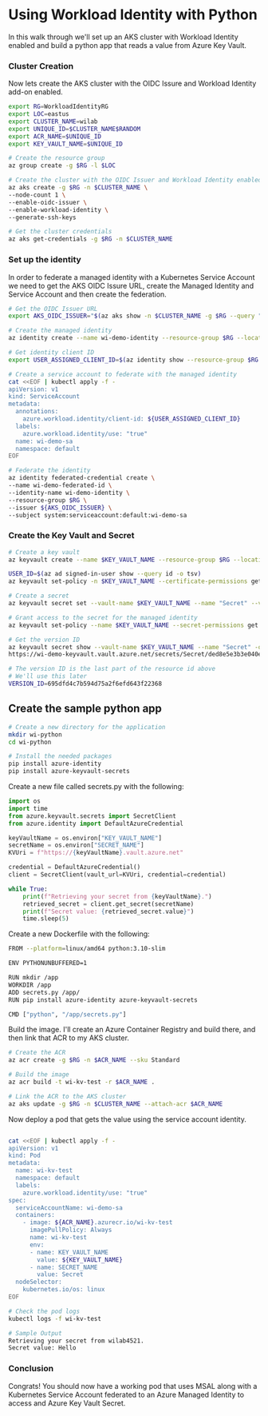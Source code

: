 # Using Workload Identity with Python

In this walk through we'll set up an AKS cluster with Workload Identity enabled and build a python app that reads a value from Azure Key Vault.

### Cluster Creation

Now lets create the AKS cluster with the OIDC Issure and Workload Identity add-on enabled.

```bash
export RG=WorkloadIdentityRG
export LOC=eastus
export CLUSTER_NAME=wilab
export UNIQUE_ID=$CLUSTER_NAME$RANDOM
export ACR_NAME=$UNIQUE_ID
export KEY_VAULT_NAME=$UNIQUE_ID

# Create the resource group
az group create -g $RG -l $LOC

# Create the cluster with the OIDC Issuer and Workload Identity enabled
az aks create -g $RG -n $CLUSTER_NAME \
--node-count 1 \
--enable-oidc-issuer \
--enable-workload-identity \
--generate-ssh-keys

# Get the cluster credentials
az aks get-credentials -g $RG -n $CLUSTER_NAME
```

### Set up the identity 

In order to federate a managed identity with a Kubernetes Service Account we need to get the AKS OIDC Issure URL, create the Managed Identity and Service Account and then create the federation.

```bash
# Get the OIDC Issuer URL
export AKS_OIDC_ISSUER="$(az aks show -n $CLUSTER_NAME -g $RG --query "oidcIssuerProfile.issuerUrl" -otsv)"

# Create the managed identity
az identity create --name wi-demo-identity --resource-group $RG --location $LOC

# Get identity client ID
export USER_ASSIGNED_CLIENT_ID=$(az identity show --resource-group $RG --name wi-demo-identity --query 'clientId' -o tsv)

# Create a service account to federate with the managed identity
cat <<EOF | kubectl apply -f -
apiVersion: v1
kind: ServiceAccount
metadata:
  annotations:
    azure.workload.identity/client-id: ${USER_ASSIGNED_CLIENT_ID}
  labels:
    azure.workload.identity/use: "true"
  name: wi-demo-sa
  namespace: default
EOF

# Federate the identity
az identity federated-credential create \
--name wi-demo-federated-id \
--identity-name wi-demo-identity \
--resource-group $RG \
--issuer ${AKS_OIDC_ISSUER} \
--subject system:serviceaccount:default:wi-demo-sa
```

### Create the Key Vault and Secret

```bash
# Create a key vault
az keyvault create --name $KEY_VAULT_NAME --resource-group $RG --location $LOC

USER_ID=$(az ad signed-in-user show --query id -o tsv)
az keyvault set-policy -n $KEY_VAULT_NAME --certificate-permissions get --object-id $USER_ID

# Create a secret
az keyvault secret set --vault-name $KEY_VAULT_NAME --name "Secret" --value "Hello"

# Grant access to the secret for the managed identity
az keyvault set-policy --name $KEY_VAULT_NAME --secret-permissions get --spn "${USER_ASSIGNED_CLIENT_ID}"

# Get the version ID
az keyvault secret show --vault-name $KEY_VAULT_NAME --name "Secret" -o tsv --query id
https://wi-demo-keyvault.vault.azure.net/secrets/Secret/ded8e5e3b3e040e9bfa5c47d0e28848a

# The version ID is the last part of the resource id above
# We'll use this later
VERSION_ID=695dfd4c7b594d75a2f6efd643f22368
```

## Create the sample python app

```bash
# Create a new directory for the application
mkdir wi-python
cd wi-python

# Install the needed packages
pip install azure-identity
pip install azure-keyvault-secrets
```

Create a new file called secrets.py with the following:

```python
import os
import time
from azure.keyvault.secrets import SecretClient
from azure.identity import DefaultAzureCredential

keyVaultName = os.environ["KEY_VAULT_NAME"]
secretName = os.environ["SECRET_NAME"]
KVUri = f"https://{keyVaultName}.vault.azure.net"

credential = DefaultAzureCredential()
client = SecretClient(vault_url=KVUri, credential=credential)

while True:
    print(f"Retrieving your secret from {keyVaultName}.")
    retrieved_secret = client.get_secret(secretName)
    print(f"Secret value: {retrieved_secret.value}")
    time.sleep(5)
```

Create a new Dockerfile with the following:

```bash
FROM --platform=linux/amd64 python:3.10-slim

ENV PYTHONUNBUFFERED=1

RUN mkdir /app
WORKDIR /app
ADD secrets.py /app/
RUN pip install azure-identity azure-keyvault-secrets

CMD ["python", "/app/secrets.py"]
```

Build the image. I'll create an Azure Container Registry and build there, and then link that ACR to my AKS cluster.

```bash
# Create the ACR
az acr create -g $RG -n $ACR_NAME --sku Standard

# Build the image
az acr build -t wi-kv-test -r $ACR_NAME .

# Link the ACR to the AKS cluster
az aks update -g $RG -n $CLUSTER_NAME --attach-acr $ACR_NAME
```

Now deploy a pod that gets the value using the service account identity.

```bash

cat <<EOF | kubectl apply -f -
apiVersion: v1
kind: Pod
metadata:
  name: wi-kv-test
  namespace: default
  labels:
    azure.workload.identity/use: "true"  
spec:
  serviceAccountName: wi-demo-sa
  containers:
    - image: ${ACR_NAME}.azurecr.io/wi-kv-test
      imagePullPolicy: Always
      name: wi-kv-test
      env:
      - name: KEY_VAULT_NAME
        value: ${KEY_VAULT_NAME}
      - name: SECRET_NAME
        value: Secret     
  nodeSelector:
    kubernetes.io/os: linux
EOF

# Check the pod logs
kubectl logs -f wi-kv-test

# Sample Output
Retrieving your secret from wilab4521.
Secret value: Hello
```

### Conclusion

Congrats! You should now have a working pod that uses MSAL along with a Kubernetes Service Account federated to an Azure Managed Identity to access and Azure Key Vault Secret.
